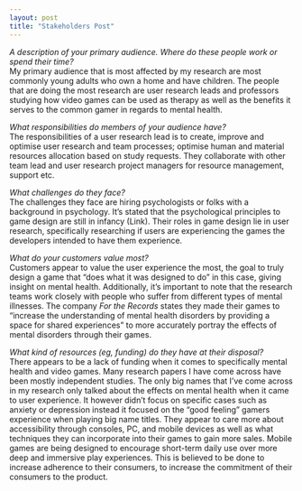 ```yaml
---
layout: post
title: "Stakeholders Post"
---
```


*A description of your primary audience. Where do these people work or spend their time?*\
My primary audience that is most affected by my research are most commonly young adults who own a home and have children. The people that are doing the most research are user research leads and professors studying how video games can be used as therapy as well as the benefits it serves to the common gamer in regards to mental health.

*What responsibilities do members of your audience have?*\
The responsibilities of a user research lead is to create, improve and optimise user research and team processes; optimise human and material resources allocation based on study requests. They collaborate with other team lead and user research project managers for resource management, support etc.

*What challenges do they face?*\
The challenges they face are hiring psychologists or folks with a background in psychology. It’s stated that the psychological principles to game design are still in infancy (Link). Their roles in game design lie in user research, specifically researching if users are experiencing the games the developers intended to have them experience. 

*What do your customers value most?*\
Customers appear to value the user experience the most, the goal to truly design a game that “does what it was designed to do” in this case, giving insight on mental health. Additionally, it’s important to note that the research teams work closely with people who suffer from different types of mental illnesses. The company *For the Records* states they made their games to “increase the understanding of mental health disorders by providing a space for shared experiences” to more accurately portray the effects of mental disorders through their games.

*What kind of resources (eg, funding) do they have at their disposal?*\
There appears to be a lack of funding when it comes to specifically mental health and video games. Many research papers I have come across have been mostly independent studies. The only big names that I’ve come across in my research only talked about the effects on mental health when it came to user experience. It however didn’t focus on specific cases such as anxiety or depression instead it focused on the “good feeling” gamers experience when playing big name titles. They appear to care more about accessibility through consoles, PC, and mobile devices as well as what techniques they can incorporate into their games to gain more sales. Mobile games are being designed to encourage short-term daily use over more deep and immersive play experiences. This is believed to be done to increase adherence to their consumers, to increase the commitment of their consumers to the product.
